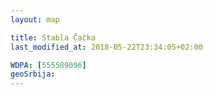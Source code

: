 ```yaml
---
layout: map

title: Stabla Čačka
last_modified_at: 2018-05-22T23:34:05+02:00

WDPA: [555589096]
geoSrbija:
---
```


